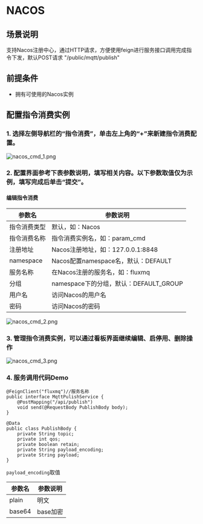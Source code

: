 # NACOS

## 场景说明
支持Nacos注册中心，通过HTTP请求，方便使用feign进行服务接口调用完成指令下发，默认POST请求 "/public/mqtt/publish"

## 前提条件
- 拥有可使用的Nacos实例

## 配置指令消费实例
### 1. 选择左侧导航栏的“指令消费”，单击左上角的“+”来新建指令消费配置。
![nacos_cmd_1.png](@site/static/images/command/nacos_cmd_1.png)

### 2. 配置界面参考下表参数说明，填写相关内容。以下参数取值仅为示例，填写完成后单击“提交”。
#### 编辑指令消费
| **参数名**    | **参数说明**                       |
|------------|--------------------------------|
| 指令消费类型     | 默认，如：Nacos                     |
| 指令消费名称     | 指令消费实例名，如：param_cmd            |
| 注册地址       | Nacos注册地址，如：127.0.0.1:8848     |
| namespace  | Nacos配置namespace名，默认：DEFAULT   |
| 服务名称       | 在Nacos注册的服务名，如：fluxmq          |
| 分组         | namespace下的分组，默认：DEFAULT_GROUP |
| 用户名        | 访问Nacos的用户名                    |
| 密码         | 访问Nacos的密码                     |
![nacos_cmd_2.png](@site/static/images/command/nacos_cmd_2.png)

### 3. 管理指令消费实例，可以通过看板界面继续编辑、启停用、删除操作
![nacos_cmd_3.png](@site/static/images/command/nacos_cmd_3.png)

### 4. 服务调用代码Demo
```
@FeignClient("fluxmq")//服务名称
public interface MqttPulishService {
    @PostMapping("/api/publish")
    void send(@RequestBody PublishBody body);
}

@Data
public class PublishBody {
    private String topic;
    private int qos;
    private boolean retain;
    private String payload_encoding;
    private String payload;
}

```

`payload_encoding`取值

| **参数名**      | **参数说明**                         |
|--------------|----------------------------------|
| plain         | 明文 |
| base64 | base加密               |
